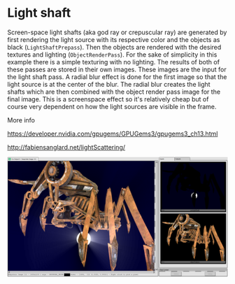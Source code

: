# Light shaft

Screen-space light shafts (aka god ray or crepuscular ray) are generated by first rendering the light source with its respective color and the objects as black (`LightShaftPrepass`). Then the objects are rendered with the desired textures and lighting (`ObjectRenderPass`). For the sake of simplicity in this example there is a simple texturing with no lighting. The results of both of these passes are stored in their own images. These images are the input for the light shaft pass. A radial blur effect is done for the first image so that the light source is at the center of the blur. The radial blur creates the light shafts which are then combined with the object render pass image for the final image. This is a screenspace effect so it's relatively cheap but of course very dependent on how the light sources are visible in the frame. 

More info

https://developer.nvidia.com/gpugems/GPUGems3/gpugems3_ch13.html

http://fabiensanglard.net/lightScattering/

![lightshaft](lightshaft.png?raw=true "lightshaft")